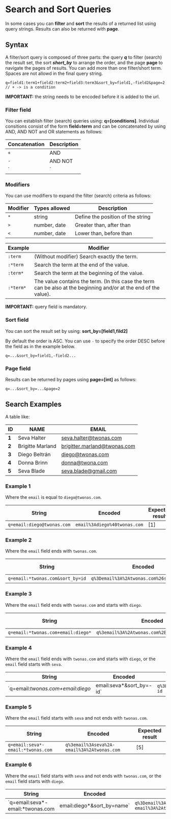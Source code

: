 # Search and Sort Queries

In some cases you can **filter** and **sort** the results of a returned list using query strings. Results can also be returned with **page**.

## Syntax

A filter/sort query is composed of three parts: the query **_q_** to filter (search) the result set, the sort **_short_by_** to arrange the order, and the page **page** to navigate the pages of results. You can add more than one filter/short term. Spaces are not allowd in the final query string.

```
q=field1:term1+field2:term2+field3:term3&sort_by=field1,-field2&page=2 // + -> is a condition
```

**IMPORTANT:** the string needs to be encoded before it is added to the url.

### Filter field

You can establish filter (search) queries using: **q=[conditions]**. Individual consitions consist of the form **field=term** and can be concatenated by using AND, AND NOT and OR statements as follows:

Concatenation | Description
--------- | ----------
`+`    | AND
`-`    | AND NOT
`|`    | OR (start a new condition block)

### Modifiers

You can use modifiers to expand the filter (search) criteria as follows:

Modifier | Types allowed | Description
-------- | ------------- | -----------
`*`      | string        | Define the position of the string
`>`      | number, date  | Greater than, after than
`<`      | number, date  | Lower than, before than

Example    |  Modifier
---------- | ----------
`:term`   | (Without modifier) Search exactly the term.
`:*term`   | Search the term at the end of the value.
`:term*`   | Search the term at the beginning of the value.
`:*term*`  | The value contains the term. (In this case the term can be also at the beginning and/or at the end of the value).

**IMPORTANT:** query field is mandatory.

### Sort field

You can sort the result set by using: **sort_by=[field1,fild2]**  

By default the order is ASC. You can use `-` to specify the order DESC before the field as in the example below.

```
q=...&sort_by=field1,-field2...
```

### Page field

Results can be returned by pages using **page=[int]** as follows:

```
q=...&sort_by=...&page=2
```

## Search Examples

A table like:

ID | NAME | EMAIL
----- | ------ | -------
**1** | Seva Halter | seva.halter@twonas.com
**2** | Brigitte Marland | brigitter.marland@twonas.com
**3** | Diego Beltrán | diego@twonas.com
**4** | Donna Brinn | donna@twona.com
**5** | Seva Blade | seva.blade@gmail.com

### Example 1

Where the `email` is equal to `diego@twonas.com`.

String | Encoded | Expected result
-------- | -------- | --------
`q=email:diego@twonas.com` | `email%3Adiego%40twonas.com` | [1]

### Example 2

Where the `email` field ends with `twonas.com`.

String | Encoded | Expected result
-------- | -------- | --------
`q=email:*twonas.com&sort_by=id` | `q%3Demail%3A%2Atwonas.com%26sort_by%3Did` | [1,2,3,4]

### Example 3

Where the `email` field ends with `twonas.com` and starts with `diego`.

String | Encoded | Expected result
-------- | -------- | --------
`q=email:*twonas.com+email:diego*` | `q%3email%3A%2Atwonas.com%2Bemail%3Adiego%2A`  | [3]

### Example 4

Where the `email` field ends with `twonas.com` and starts with `diego`, or the `email` field starts with `seva`.

String | Encoded | Expected result
-------- | -------- | --------
`q=email:*twonas.com+email:diego*|email:seva*&sort_by=-id` | `q%3Demail%3A%2Atwonas.com%2Bemail%3Adiego%2A%7Cemail%3Aseva%2A%26sort_by%3D-id` | [5,3,1]

### Example 5

Where the `email` field starts with `seva` and not ends with `twonas.com`.

String | Encoded | Expected result
-------- | -------- | --------
`q=email:seva*-email:*twonas.com` | `q%3email%3Aseva%2A-email%3A%2Atwonas.com`  | [5]

### Example 6

Where the `email` field starts with `seva` and not ends with `twonas.com`, or the `email` field starts with `diego`.

String | Encoded | Expected result
-------- | -------- | --------
`q=email:seva*-email:*twonas.com|email:diego*&sort_by=name` | `q%3Demail%3Aseva%2A-email%3A%2Atwonas.com%7Cemail%3Adiego%2A%26sort_by%3Dname`  | [3, 5]
